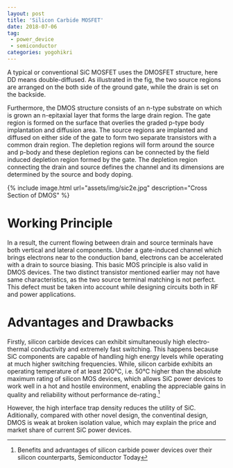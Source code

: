 ```yaml
---
layout: post
title: 'Silicon Carbide MOSFET'
date: 2018-07-06
tag: 
 - power_device
 - semiconductor
categories: yogohikri
---
```


A typical or conventional SiC MOSFET uses the DMOSFET structure, here DD means double-diffused. As illustrated in the fig, the two source regions are arranged on the both side of the ground gate, while the drain is set on the backside. 
<!-- more -->
Furthermore,  the DMOS structure consists of an n-type substrate on which is grown an n-epitaxial layer that forms the large drain region. The gate region is formed on the surface that overlies the graded p-type body implantation and diffusion area. The source regions are implanted and diffused on either side of the gate to form two separate transistors with a common drain region. The depletion regions will form around the source and p-body and these depletion regions can be connected by the field induced depletion region formed by the gate. The depletion region connecting the drain and source defines the channel and its dimensions are determined by the source and body doping.

{% include image.html url="assets/img/sic2e.jpg" description="Cross Section of DMOS" %}

# Working Principle

In a result, the current flowing between drain and source terminals have both vertical and lateral components. Under a gate-induced channel which brings electrons near to the conduction band, electrons can be accelerated with a drain to source biasing. This basic MOS principle is also valid in DMOS devices. The two distinct transistor mentioned earlier may not have same characteristics, as the two source terminal matching is not perfect. This defect must be taken into account while designing circuits both in RF and power applications.

# Advantages and Drawbacks

Firstly, silicon carbide devices can exhibit simultaneously high electro-thermal conductivity and extremely fast switching. This happens because SiC components are capable of handling high energy levels while operating at much higher switching frequencies. While, silicon carbide exhibits an operating temperature of at least 200°C, i.e. 50°C higher than the absolute maximum rating of silicon MOS devices, which allows SiC power devices to work well in a hot and hostile environment, enabling the appreciable gains in quality and reliability without performance de-rating.[^bene]

However, the high interface trap density reduces the utility of SiC. Aditionally, compared with other novel design, the conventinal design, DMOS is weak at broken isolation value, which may explain the price and market share of current SiC power devices.

[^bene]: Benefits and advantages of silicon carbide power devices over their silicon counterparts, Semiconductor Today